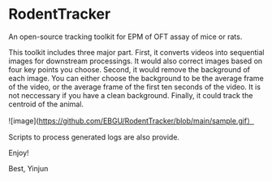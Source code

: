 # RodentTracker
An open-source tracking toolkit for EPM of OFT assay of mice or rats. 

This toolkit includes three major part.
First, it converts videos into sequential images for downstream processings. It would also correct images based on four key points you choose.
Second, it would remove the background of each image. You can either choose the background to be the average frame of the video, or the average frame of the first ten seconds of the video. It is not neccessary if you have a clean background.
Finally, it could track the centroid of the animal.

![image](https://github.com/EBGU/RodentTracker/blob/main/sample.gif）

Scripts to process generated logs are also provide.

Enjoy!

Best,
Yinjun
